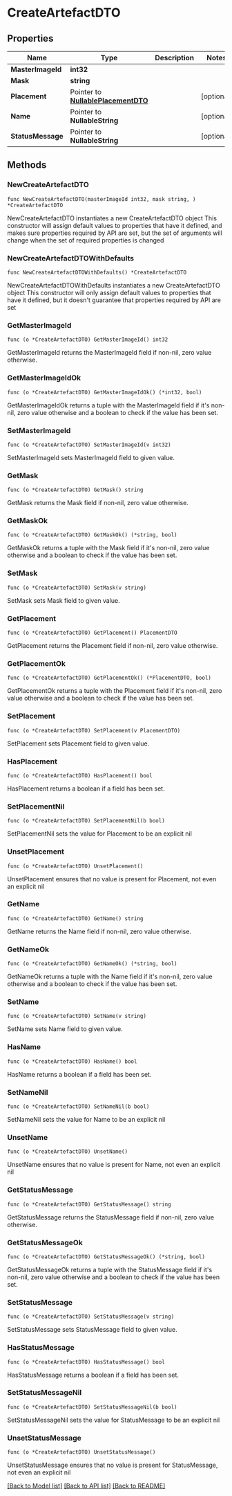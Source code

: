 # CreateArtefactDTO

## Properties

Name | Type | Description | Notes
------------ | ------------- | ------------- | -------------
**MasterImageId** | **int32** |  | 
**Mask** | **string** |  | 
**Placement** | Pointer to [**NullablePlacementDTO**](PlacementDTO.md) |  | [optional] 
**Name** | Pointer to **NullableString** |  | [optional] 
**StatusMessage** | Pointer to **NullableString** |  | [optional] 

## Methods

### NewCreateArtefactDTO

`func NewCreateArtefactDTO(masterImageId int32, mask string, ) *CreateArtefactDTO`

NewCreateArtefactDTO instantiates a new CreateArtefactDTO object
This constructor will assign default values to properties that have it defined,
and makes sure properties required by API are set, but the set of arguments
will change when the set of required properties is changed

### NewCreateArtefactDTOWithDefaults

`func NewCreateArtefactDTOWithDefaults() *CreateArtefactDTO`

NewCreateArtefactDTOWithDefaults instantiates a new CreateArtefactDTO object
This constructor will only assign default values to properties that have it defined,
but it doesn't guarantee that properties required by API are set

### GetMasterImageId

`func (o *CreateArtefactDTO) GetMasterImageId() int32`

GetMasterImageId returns the MasterImageId field if non-nil, zero value otherwise.

### GetMasterImageIdOk

`func (o *CreateArtefactDTO) GetMasterImageIdOk() (*int32, bool)`

GetMasterImageIdOk returns a tuple with the MasterImageId field if it's non-nil, zero value otherwise
and a boolean to check if the value has been set.

### SetMasterImageId

`func (o *CreateArtefactDTO) SetMasterImageId(v int32)`

SetMasterImageId sets MasterImageId field to given value.


### GetMask

`func (o *CreateArtefactDTO) GetMask() string`

GetMask returns the Mask field if non-nil, zero value otherwise.

### GetMaskOk

`func (o *CreateArtefactDTO) GetMaskOk() (*string, bool)`

GetMaskOk returns a tuple with the Mask field if it's non-nil, zero value otherwise
and a boolean to check if the value has been set.

### SetMask

`func (o *CreateArtefactDTO) SetMask(v string)`

SetMask sets Mask field to given value.


### GetPlacement

`func (o *CreateArtefactDTO) GetPlacement() PlacementDTO`

GetPlacement returns the Placement field if non-nil, zero value otherwise.

### GetPlacementOk

`func (o *CreateArtefactDTO) GetPlacementOk() (*PlacementDTO, bool)`

GetPlacementOk returns a tuple with the Placement field if it's non-nil, zero value otherwise
and a boolean to check if the value has been set.

### SetPlacement

`func (o *CreateArtefactDTO) SetPlacement(v PlacementDTO)`

SetPlacement sets Placement field to given value.

### HasPlacement

`func (o *CreateArtefactDTO) HasPlacement() bool`

HasPlacement returns a boolean if a field has been set.

### SetPlacementNil

`func (o *CreateArtefactDTO) SetPlacementNil(b bool)`

 SetPlacementNil sets the value for Placement to be an explicit nil

### UnsetPlacement
`func (o *CreateArtefactDTO) UnsetPlacement()`

UnsetPlacement ensures that no value is present for Placement, not even an explicit nil
### GetName

`func (o *CreateArtefactDTO) GetName() string`

GetName returns the Name field if non-nil, zero value otherwise.

### GetNameOk

`func (o *CreateArtefactDTO) GetNameOk() (*string, bool)`

GetNameOk returns a tuple with the Name field if it's non-nil, zero value otherwise
and a boolean to check if the value has been set.

### SetName

`func (o *CreateArtefactDTO) SetName(v string)`

SetName sets Name field to given value.

### HasName

`func (o *CreateArtefactDTO) HasName() bool`

HasName returns a boolean if a field has been set.

### SetNameNil

`func (o *CreateArtefactDTO) SetNameNil(b bool)`

 SetNameNil sets the value for Name to be an explicit nil

### UnsetName
`func (o *CreateArtefactDTO) UnsetName()`

UnsetName ensures that no value is present for Name, not even an explicit nil
### GetStatusMessage

`func (o *CreateArtefactDTO) GetStatusMessage() string`

GetStatusMessage returns the StatusMessage field if non-nil, zero value otherwise.

### GetStatusMessageOk

`func (o *CreateArtefactDTO) GetStatusMessageOk() (*string, bool)`

GetStatusMessageOk returns a tuple with the StatusMessage field if it's non-nil, zero value otherwise
and a boolean to check if the value has been set.

### SetStatusMessage

`func (o *CreateArtefactDTO) SetStatusMessage(v string)`

SetStatusMessage sets StatusMessage field to given value.

### HasStatusMessage

`func (o *CreateArtefactDTO) HasStatusMessage() bool`

HasStatusMessage returns a boolean if a field has been set.

### SetStatusMessageNil

`func (o *CreateArtefactDTO) SetStatusMessageNil(b bool)`

 SetStatusMessageNil sets the value for StatusMessage to be an explicit nil

### UnsetStatusMessage
`func (o *CreateArtefactDTO) UnsetStatusMessage()`

UnsetStatusMessage ensures that no value is present for StatusMessage, not even an explicit nil

[[Back to Model list]](../README.md#documentation-for-models) [[Back to API list]](../README.md#documentation-for-api-endpoints) [[Back to README]](../README.md)


